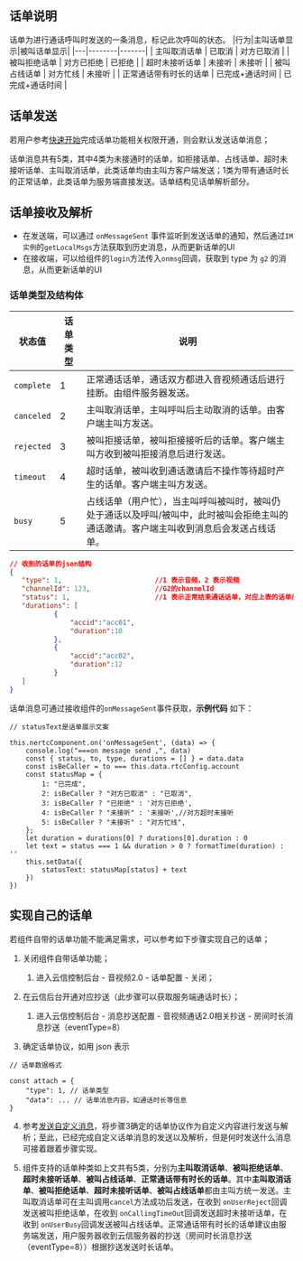 ## 话单说明

话单为进行通话呼叫时发送的一条消息，标记此次呼叫的状态。
|行为|主叫话单显示|被叫话单显示|
|---|--------|-------|
| 主叫取消话单 | 已取消 | 对方已取消 |
| 被叫拒绝话单 | 对方已拒绝 | 已拒绝 |
| 超时未接听话单 | 未接听 | 未接听 |
| 被叫占线话单 | 对方忙线 | 未接听 |
| 正常通话带有时长的话单 | 已完成+通话时间 | 已完成+通话时间 |

## 话单发送

若用户参考[快速开始](../../../快速开始/跑通示例项目_小程序.md)完成话单功能相关权限开通，则会默认发送话单消息；

话单消息共有5类，其中4类为未接通时的话单，如拒接话单、占线话单、超时未接听话单、主叫取消话单，此类话单均由主叫方客户端发送；1类为带有通话时长的正常话单，此类话单为服务端直接发送。话单结构见话单解析部分。


## 话单接收及解析

- 在发送端，可以通过 `onMessageSent` 事件监听到发送话单的通知，然后通过`IM实例`的`getLocalMsgs`方法获取到历史消息，从而更新话单的UI
- 在接收端，可以给组件的`login`方法传入`onmsg`回调，获取到 type 为 `g2` 的消息，从而更新话单的UI

### 话单类型及结构体

| 状态值                                    | 话单类型 | 说明                                                         |
| --------------------------------------- | -------- | ------------------------------------------------------------ |
| `complete` | 1        | 正常通话话单，通话双方都进入音视频通话后进行挂断。由组件服务器发送。 |
| `canceled` | 2        | 主叫取消话单，主叫呼叫后主动取消的话单。由客户端主叫方发送。 |
| `rejected` | 3        | 被叫拒接话单，被叫拒接接听后的话单。客户端主叫方收到被叫拒接消息后进行发送。 |
| `timeout`  | 4        | 超时话单，被叫收到通话邀请后不操作等待超时产生的话单。客户端主叫方发送。 |
| `busy`     | 5        | 占线话单（用户忙），当主叫呼叫被叫时，被叫仍处于通话以及呼叫/被叫中，此时被叫会拒绝主叫的通话邀请。客户端主叫收到消息后会发送占线话单。 |

```json
// 收到的话单的json结构
{
   "type": 1,                       //1 表示音频，2 表示视频
   "channelId": 123,                //G2的channelId
   "status": 1,                     //1 表示正常结束通话话单，对应上表的话单类型
   "durations": [
           {
               "accid":"acc01",
               "duration":10
           },
           {
               "accid":"acc02",
               "duration":12
           }
   ]
}
```
话单消息可通过接收组件的`onMessageSent`事件获取，**示例代码** 如下：

```
// statusText是话单展示文案

this.nertcComponent.on('onMessageSent', (data) => {
	console.log("===on message send ,", data)
	const { status, to, type, durations = [] } = data.data
	const isBeCaller = to === this.data.rtcConfig.account
	const statusMap = {
		1: "已完成",
		2: isBeCaller ? "对方已取消" : "已取消",
		3: isBeCaller ? "已拒绝" : '对方已拒绝',
		4: isBeCaller ? "未接听" : '未接听',//对方超时未接听
		5: isBeCaller ? "未接听" : "对方忙线",
	};
	let duration = durations[0] ? durations[0].duration : 0
	let text = status === 1 && duration > 0 ? formatTime(duration) : ''
	this.setData({
		statusText: statusMap[status] + text
	})
})

```


## 实现自己的话单

若组件自带的话单功能不能满足需求，可以参考如下步骤实现自己的话单；

1. 关闭组件自带话单功能；
   1. 进入云信控制后台 - 音视频2.0 - 话单配置 - 关闭；

2. 在云信后台开通对应抄送（此步骤可以获取服务端通话时长）；

   1. 进入云信控制后台 - 消息抄送配置 - 音视频通话2.0相关抄送 - 房间时长消息抄送（eventType=8）

3. 确定话单协议，如用 json 表示

```
// 话单数据格式

const attach = {
	"type": 1, // 话单类型
	"data": ... // 话单消息内容，如通话时长等信息
}
```
4. 参考[发送自定义消息](https://doc.yunxin.163.com/docs/TM5MzM5Njk/jg0NTA4NjE?platformId=60179#%E5%8F%91%E9%80%81%E8%87%AA%E5%AE%9A%E4%B9%89%E6%B6%88%E6%81%AF)，将步骤3确定的话单协议作为自定义内容进行发送与解析；至此，已经完成自定义话单消息的发送以及解析，但是何时发送什么消息可接着跟着步骤实现。

5. 组件支持的话单种类如上文共有5类，分别为**主叫取消话单**、**被叫拒绝话单**、**超时未接听话单**、**被叫占线话单**、**正常通话带有时长的话单**。其中**主叫取消话单**、**被叫拒绝话单**、**超时未接听话单**、**被叫占线话单**都由主叫方统一发送。主叫取消话单可在主叫调用`cancel`方法成功后发送，在收到 `onUserReject`回调发送被叫拒绝话单，在收到 `onCallingTimeOut`回调发送超时未接听话单，在收到 `onUserBusy`回调发送被叫占线话单。正常通话带有时长的话单建议由服务端发送，用户服务器收到云信服务器的抄送（房间时长消息抄送（eventType=8））根据抄送发送时长话单。

